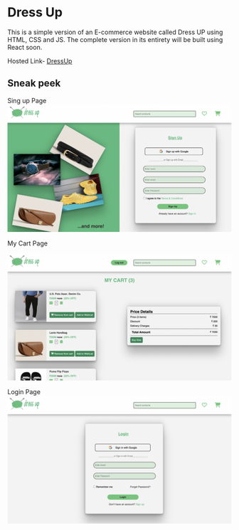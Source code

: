 # Dress Up 


This is a simple version of an E-commerce website called Dress UP  using HTML, CSS and JS. The complete version in its entirety will be built using React soon.

Hosted Link- [DressUp](https://dress-up.netlify.app/)

## Sneak peek

Sing up Page
![doc](/images/signup-image.png)

My Cart Page

![doc](/images/mycart-image.png)


Login Page
![doc](/images/login-image.png)